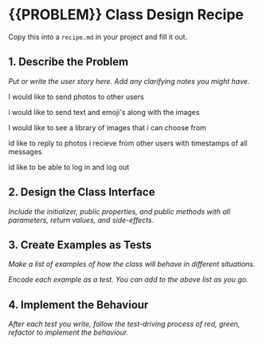 # {{PROBLEM}} Class Design Recipe

Copy this into a `recipe.md` in your project and fill it out.

## 1. Describe the Problem

_Put or write the user story here. Add any clarifying notes you might have._

I would like to send photos to other users

i would like to send text and emoji's along with the images

I would like to see a library of images that i can choose from

id like to reply to photos i recieve from other users with timestamps of all messages

id like to be able to log in and log out


## 2. Design the Class Interface

_Include the initializer, public properties, and public methods with all parameters, return values, and side-effects._


## 3. Create Examples as Tests

_Make a list of examples of how the class will behave in different situations._



_Encode each example as a test. You can add to the above list as you go._

## 4. Implement the Behaviour

_After each test you write, follow the test-driving process of red, green, refactor to implement the behaviour._
